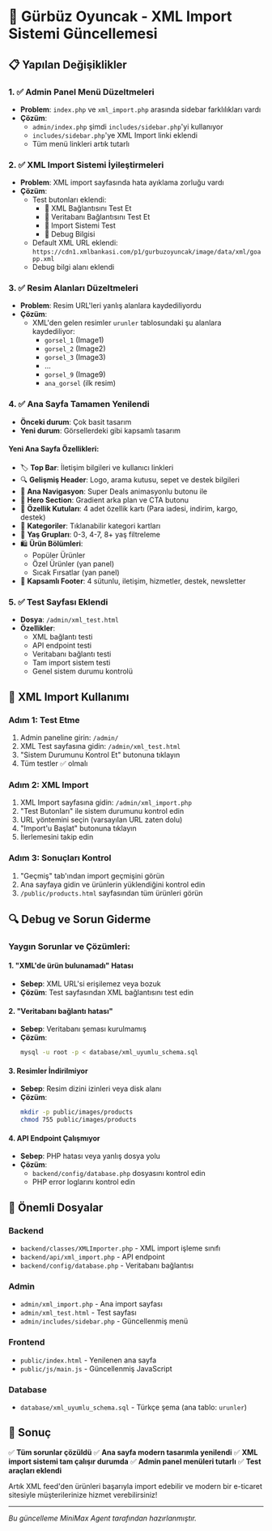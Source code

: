 # 🔧 Gürbüz Oyuncak - XML Import Sistemi Güncellemesi

## 📋 Yapılan Değişiklikler

### 1. ✅ Admin Panel Menü Düzeltmeleri
- **Problem**: `index.php` ve `xml_import.php` arasında sidebar farklılıkları vardı
- **Çözüm**: 
  - `admin/index.php` şimdi `includes/sidebar.php`'yi kullanıyor
  - `includes/sidebar.php`'ye XML Import linki eklendi
  - Tüm menü linkleri artık tutarlı

### 2. ✅ XML Import Sistemi İyileştirmeleri
- **Problem**: XML import sayfasında hata ayıklama zorluğu vardı
- **Çözüm**:
  - Test butonları eklendi:
    - 🧪 XML Bağlantısını Test Et
    - 🧪 Veritabanı Bağlantısını Test Et
    - 🧪 Import Sistemi Test
    - 🧪 Debug Bilgisi
  - Default XML URL eklendi: `https://cdn1.xmlbankasi.com/p1/gurbuzoyuncak/image/data/xml/goapp.xml`
  - Debug bilgi alanı eklendi

### 3. ✅ Resim Alanları Düzeltmeleri
- **Problem**: Resim URL'leri yanlış alanlara kaydediliyordu
- **Çözüm**:
  - XML'den gelen resimler `urunler` tablosundaki şu alanlara kaydediliyor:
    - `gorsel_1` (Image1)
    - `gorsel_2` (Image2) 
    - `gorsel_3` (Image3)
    - ...
    - `gorsel_9` (Image9)
    - `ana_gorsel` (ilk resim)

### 4. ✅ Ana Sayfa Tamamen Yenilendi
- **Önceki durum**: Çok basit tasarım
- **Yeni durum**: Görsellerdeki gibi kapsamlı tasarım

#### Yeni Ana Sayfa Özellikleri:
- 🏷️ **Top Bar**: İletişim bilgileri ve kullanıcı linkleri
- 🔍 **Gelişmiş Header**: Logo, arama kutusu, sepet ve destek bilgileri
- 🧭 **Ana Navigasyon**: Super Deals animasyonlu butonu ile
- 🎯 **Hero Section**: Gradient arka plan ve CTA butonu
- 🎁 **Özellik Kutuları**: 4 adet özellik kartı (Para iadesi, indirim, kargo, destek)
- 📂 **Kategoriler**: Tıklanabilir kategori kartları
- 🎂 **Yaş Grupları**: 0-3, 4-7, 8+ yaş filtreleme
- 🛍️ **Ürün Bölümleri**: 
  - Popüler Ürünler
  - Özel Ürünler (yan panel)
  - Sıcak Fırsatlar (yan panel)
- 🦶 **Kapsamlı Footer**: 4 sütunlu, iletişim, hizmetler, destek, newsletter

### 5. ✅ Test Sayfası Eklendi
- **Dosya**: `/admin/xml_test.html`
- **Özellikler**:
  - XML bağlantı testi
  - API endpoint testi  
  - Veritabanı bağlantı testi
  - Tam import sistem testi
  - Genel sistem durumu kontrolü

## 🚀 XML Import Kullanımı

### Adım 1: Test Etme
1. Admin paneline girin: `/admin/`
2. XML Test sayfasına gidin: `/admin/xml_test.html`
3. "Sistem Durumunu Kontrol Et" butonuna tıklayın
4. Tüm testler ✅ olmalı

### Adım 2: XML Import
1. XML Import sayfasına gidin: `/admin/xml_import.php`
2. "Test Butonları" ile sistem durumunu kontrol edin
3. URL yöntemini seçin (varsayılan URL zaten dolu)
4. "Import'u Başlat" butonuna tıklayın
5. İlerlemesini takip edin

### Adım 3: Sonuçları Kontrol
1. "Geçmiş" tab'ından import geçmişini görün
2. Ana sayfaya gidin ve ürünlerin yüklendiğini kontrol edin
3. `/public/products.html` sayfasından tüm ürünleri görün

## 🔍 Debug ve Sorun Giderme

### Yaygın Sorunlar ve Çözümleri:

#### 1. "XML'de ürün bulunamadı" Hatası
- **Sebep**: XML URL'si erişilemez veya bozuk
- **Çözüm**: Test sayfasından XML bağlantısını test edin

#### 2. "Veritabanı bağlantı hatası"
- **Sebep**: Veritabanı şeması kurulmamış
- **Çözüm**: 
  ```bash
  mysql -u root -p < database/xml_uyumlu_schema.sql
  ```

#### 3. Resimler İndirilmiyor
- **Sebep**: Resim dizini izinleri veya disk alanı
- **Çözüm**:
  ```bash
  mkdir -p public/images/products
  chmod 755 public/images/products
  ```

#### 4. API Endpoint Çalışmıyor
- **Sebep**: PHP hatası veya yanlış dosya yolu
- **Çözüm**: 
  - `backend/config/database.php` dosyasını kontrol edin
  - PHP error loglarını kontrol edin

## 📁 Önemli Dosyalar

### Backend
- `backend/classes/XMLImporter.php` - XML import işleme sınıfı
- `backend/api/xml_import.php` - API endpoint
- `backend/config/database.php` - Veritabanı bağlantısı

### Admin
- `admin/xml_import.php` - Ana import sayfası
- `admin/xml_test.html` - Test sayfası
- `admin/includes/sidebar.php` - Güncellenmiş menü

### Frontend
- `public/index.html` - Yenilenen ana sayfa
- `public/js/main.js` - Güncellenmiş JavaScript

### Database
- `database/xml_uyumlu_schema.sql` - Türkçe şema (ana tablo: `urunler`)

## 🎯 Sonuç

✅ **Tüm sorunlar çözüldü**
✅ **Ana sayfa modern tasarımla yenilendi**
✅ **XML import sistemi tam çalışır durumda**
✅ **Admin panel menüleri tutarlı**
✅ **Test araçları eklendi**

Artık XML feed'den ürünleri başarıyla import edebilir ve modern bir e-ticaret sitesiyle müşterilerinize hizmet verebilirsiniz!

---
*Bu güncelleme MiniMax Agent tarafından hazırlanmıştır.*
